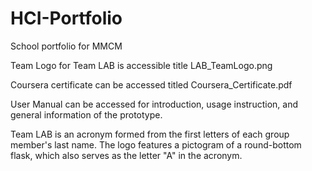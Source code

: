 # HCI-Portfolio

School portfolio for MMCM

Team Logo for Team LAB is accessible title LAB_TeamLogo.png

Coursera certificate can be accessed titled Coursera_Certificate.pdf

User Manual can be accessed for introduction, usage instruction, and general information of the prototype.

Team LAB is an acronym formed from the first letters of each group member's last name. The logo features a pictogram of a round-bottom flask, which also serves as the letter "A" in the acronym.
